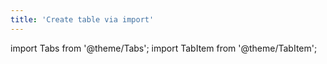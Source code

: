 ```yaml
---
title: 'Create table via import'
---
```

import Tabs from '@theme/Tabs';
import TabItem from '@theme/TabItem';